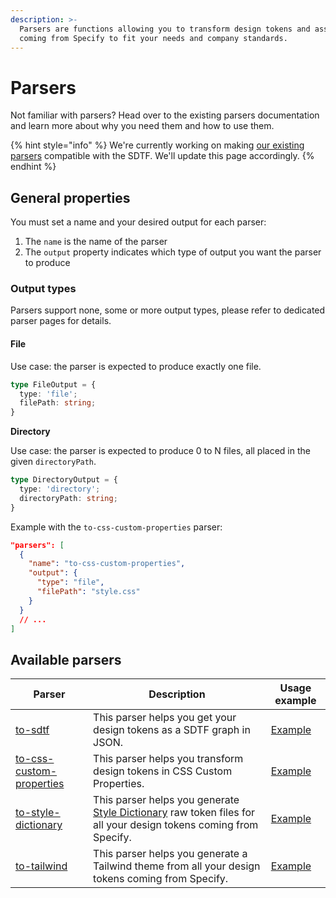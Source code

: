 ```yaml
---
description: >-
  Parsers are functions allowing you to transform design tokens and assets
  coming from Specify to fit your needs and company standards.
---
```


# Parsers

Not familiar with parsers? Head over to the existing parsers documentation and learn more about why you need them and how to use them.

{% hint style="info" %}
We're currently working on making [our existing parsers](../../concepts/parsers.md#all-parsers-available) compatible with the SDTF. We'll update this page accordingly.
{% endhint %}

## General properties

You must set a name and your desired output for each parser:

1. The `name` is the name of the parser
2. The `output` property indicates which type of output you want the parser to produce

### Output types

Parsers support none, some or more output types, please refer to dedicated parser pages for details.

#### File

Use case: the parser is expected to produce exactly one file.

```typescript
type FileOutput = {
  type: 'file';
  filePath: string;
}
```

**Directory**

Use case: the parser is expected to produce 0 to N files, all placed in the given `directoryPath`.

```typescript
type DirectoryOutput = {
  type: 'directory';
  directoryPath: string;
}
```

Example with the `to-css-custom-properties` parser:

```json
"parsers": [
  {
    "name": "to-css-custom-properties",
    "output": {
      "type": "file",
      "filePath": "style.css"
    }
  }
  // ...
]
```

## Available parsers



| Parser                                                  | Description                                                                                                                                                   | Usage example                                      |
| ------------------------------------------------------- | ------------------------------------------------------------------------------------------------------------------------------------------------------------- | -------------------------------------------------- |
| [to-sdtf](to-sdtf.md)                                   | This parser helps you get your design tokens as a SDTF graph in JSON.                                                                                         | [Example](to-sdtf.md#basic-usage)                  |
| [to-css-custom-properties](to-css-custom-properties.md) | This parser helps you transform design tokens in CSS Custom Properties.                                                                                       | [Example](to-css-custom-properties.md#basic-usage) |
| [to-style-dictionary](to-style-dictionary.md)           | This parser helps you generate [Style Dictionary](https://amzn.github.io/style-dictionary/#/) raw token files for all your design tokens coming from Specify. | [Example](to-style-dictionary.md#basic-usage)      |
| [to-tailwind](to-tailwind.md)                           | This parser helps you generate a Tailwind theme from all your design tokens coming from Specify.                                                              | [Example](to-tailwind.md#basic-usage)              |
